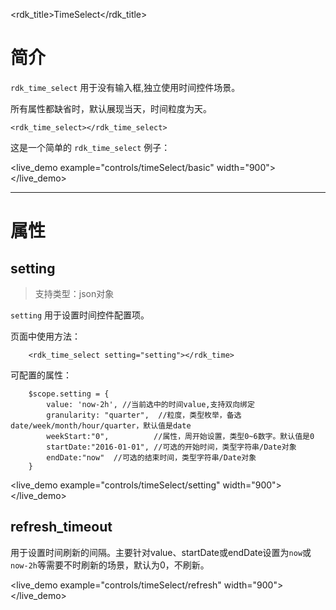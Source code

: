 <rdk_title>TimeSelect</rdk_title>

# 简介 #

`rdk_time_select` 用于没有输入框,独立使用时间控件场景。

所有属性都缺省时，默认展现当天，时间粒度为天。

	<rdk_time_select></rdk_time_select>

这是一个简单的 `rdk_time_select` 例子：

<live_demo example="controls/timeSelect/basic" width="900"></live_demo>

---
# 属性 #

## setting ##
> 支持类型：json对象

`setting` 用于设置时间控件配置项。

页面中使用方法：

		<rdk_time_select setting="setting"></rdk_time>

可配置的属性：

	    $scope.setting = {
            value: 'now-2h', //当前选中的时间value,支持双向绑定
            granularity: "quarter",  //粒度，类型枚举，备选date/week/month/hour/quarter，默认值是date
            weekStart:"0",          //属性，周开始设置，类型0~6数字。默认值是0
            startDate:"2016-01-01", //可选的开始时间，类型字符串/Date对象
            endDate:"now"  //可选的结束时间，类型字符串/Date对象
	    }

<live_demo example="controls/timeSelect/setting" width="900"></live_demo>


## refresh_timeout ##

用于设置时间刷新的间隔。主要针对value、startDate或endDate设置为`now`或`now-2h`等需要不时刷新的场景，默认为0，不刷新。

<live_demo example="controls/timeSelect/refresh" width="900"></live_demo>



